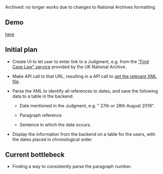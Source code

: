Archived: no longer works due to changes to National Archives formatting

## Demo

[here](https://chronology-of-a-judgment.3willows.xyz/)

## Initial plan

- Create UI to let user to enter link to a Judgment, e.g. from the ["Find Case Law" service](https://caselaw.nationalarchives.gov.uk/uksc/2019/41) provided by the UK National Archive.

- Make API call to that URL, resulting in a API call to [get the relevant XML file](https://nationalarchives.github.io/ds-find-caselaw-docs/public#tag/Reading-documents/operation/getDocumentByUri).

- Parse the XML to identify all references to dates, and save the following data to a table in the backend.

  - Date mentioned in the Judgment, e.g. " 27th or 28th August 2019".

  - Paragraph reference

  - Sentence in which the date occurs.

- Display the information from the backend on a table for the users, with the dates placed in chronological order.

## Current bottlebeck

- Finding a way to consistently parse the paragraph number.
